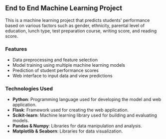 ## End to End Machine Learning Project

This is a machine learning project that predicts students' performance based on various factors such as gender, ethnicity, parental level of education, lunch type, test preparation course, writing score, and reading score.

### Features
- Data preprocessing and feature selection
- Model training using multiple machine learning models
- Prediction of student performance scores
- Web interface to input data and view predictions

### Technologies Used
- **Python**: Programming language used for developing the model and web application.
- **Flask**: Framework used for creating the web application.
- **Scikit-learn**: Machine learning library used for building and evaluating models.
- **Pandas & Numpy**: Libraries for data manipulation and analysis.
- **Matplotlib & Seaborn**: Libraries for data visualization.